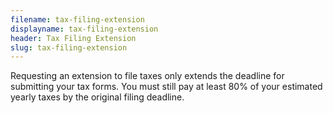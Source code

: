 ```yaml
---
filename: tax-filing-extension
displayname: tax-filing-extension
header: Tax Filing Extension
slug: tax-filing-extension
---
```


Requesting an extension to file taxes only extends the deadline for submitting your tax forms. You must still pay at least 80% of your estimated yearly taxes by the original filing deadline.
